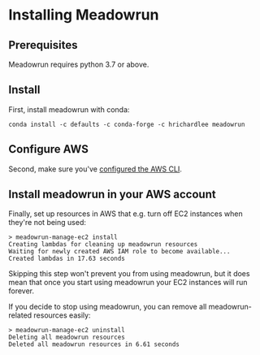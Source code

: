 # Installing Meadowrun

## Prerequisites

Meadowrun requires python 3.7 or above.

## Install

First, install meadowrun with conda:

```shell
conda install -c defaults -c conda-forge -c hrichardlee meadowrun
```

## Configure AWS
Second, make sure you've [configured the AWS
CLI](https://docs.aws.amazon.com/cli/latest/userguide/getting-started-quickstart.html>).


## Install meadowrun in your AWS account

Finally, set up resources in AWS that e.g. turn off EC2 instances when they're not being
used:

```shell
> meadowrun-manage-ec2 install
Creating lambdas for cleaning up meadowrun resources
Waiting for newly created AWS IAM role to become available...
Created lambdas in 17.63 seconds
```

Skipping this step won't prevent you from using meadowrun, but it does mean that once
you start using meadowrun your EC2 instances will run forever.

If you decide to stop using meadowrun, you can remove all meadowrun-related resources
easily:

```shell
> meadowrun-manage-ec2 uninstall
Deleting all meadowrun resources
Deleted all meadowrun resources in 6.61 seconds
```
